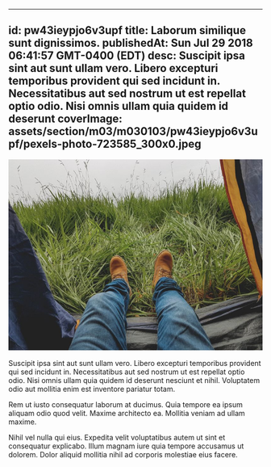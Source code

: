 
---
id: pw43ieypjo6v3upf
title: Laborum similique sunt dignissimos.
publishedAt: Sun Jul 29 2018 06:41:57 GMT-0400 (EDT)
desc: Suscipit ipsa sint aut sunt ullam vero. Libero excepturi temporibus provident qui sed incidunt in. Necessitatibus aut sed nostrum ut est repellat optio odio. Nisi omnis ullam quia quidem id deserunt
coverImage: assets/section/m03/m030103/pw43ieypjo6v3upf/pexels-photo-723585_300x0.jpeg
---

![image from pexels.com](assets/section/m03/m030103/pw43ieypjo6v3upf/pexels-photo-723585.jpeg)

Suscipit ipsa sint aut sunt ullam vero. Libero excepturi temporibus provident qui sed incidunt in. Necessitatibus aut sed nostrum ut est repellat optio odio. Nisi omnis ullam quia quidem id deserunt nesciunt et nihil. Voluptatem odio aut mollitia enim est inventore pariatur totam.
 
Rem ut iusto consequatur laborum at ducimus. Quia tempore ea ipsum aliquam odio quod velit. Maxime architecto ea. Mollitia veniam ad ullam maxime.
 
Nihil vel nulla qui eius. Expedita velit voluptatibus autem ut sint et consequatur explicabo. Illum magnam iure quia tempore accusamus ut dolorem. Dolor aliquid mollitia nihil ad corporis molestiae eius facere.

